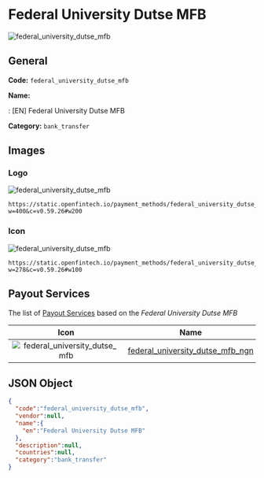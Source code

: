 
# Federal University Dutse MFB 
![federal_university_dutse_mfb](https://static.openfintech.io/payment_methods/federal_university_dutse_mfb/logo.svg?w=400&c=v0.59.26#w200)  

## General 
**Code:** `federal_university_dutse_mfb` 
 
**Name:** 
 
:	[EN] Federal University Dutse MFB 
 
**Category:** `bank_transfer` 
 

## Images 

### Logo 
![federal_university_dutse_mfb](https://static.openfintech.io/payment_methods/federal_university_dutse_mfb/logo.svg?w=400&c=v0.59.26#w200)  

```
https://static.openfintech.io/payment_methods/federal_university_dutse_mfb/logo.svg?w=400&c=v0.59.26#w200
```  

### Icon 
![federal_university_dutse_mfb](https://static.openfintech.io/payment_methods/federal_university_dutse_mfb/icon.svg?w=278&c=v0.59.26#w100)  

```
https://static.openfintech.io/payment_methods/federal_university_dutse_mfb/icon.svg?w=278&c=v0.59.26#w100
```  

## Payout Services 
 
The list of [Payout Services](/payout-services/) based on the _Federal University Dutse MFB_ 

|Icon|Name|Code| 
|:---:|:---:|:---:| 
|![federal_university_dutse_mfb](https://static.openfintech.io/payout_methods/federal_university_dutse_mfb/icon.svg?w=278&c=v0.59.26#w40) |[federal_university_dutse_mfb_ngn](/payout-services/federal_university_dutse_mfb_ngn/)|`federal_university_dutse_mfb_ngn`| 
 

## JSON Object 

```json
{
  "code":"federal_university_dutse_mfb",
  "vendor":null,
  "name":{
    "en":"Federal University Dutse MFB"
  },
  "description":null,
  "countries":null,
  "category":"bank_transfer"
}
```  

